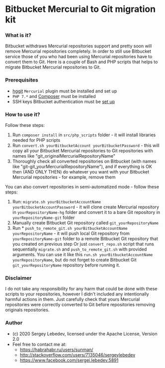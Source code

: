 # Bitbucket Mercurial to Git migration kit #

### What is it? ###
Bitbucket withdraws Mercurial repositories support and pretty soon will remove Mercurial repositories completely. In order to still  use Bitbucket service those of you who had been using Mercurial repositories have to convert them to Git. Here is a couple of Bash and PHP scripts that helps to migrate Bitbucket Mercurial repositories to Git.

### Prerequisites ###
* [hggit](https://hg-git.github.io/) `Mercurial` plugin must be installed and set up
* `PHP 7.*` and [Composer](https://getcomposer.org/) must be installed
* SSH keys Bitbucket authentication must be [set up](https://confluence.atlassian.com/bitbucket/set-up-an-ssh-key-728138079.html)

### How to use it? ###
Follow these steps:
1. Run `composer install` in `src/php_scripts` folder - it will install libraries needed for PHP scripts
2. Run `convert.sh yourBitbucketAccount yourBitbucketPassword` - this will copy all your Bitbucket Mercurial repositories to Git repositories with names like "git_originalMercurialRepositoryName"
3. Thoroughly check all converted repositories on Bitbucket (with names like "git-git_yourMercurialRepositoryName"), and if everything is OK then (AND ONLY THEN) do whatever you want with your Bitbucket Mercurial repositories - for example, remove them 

You can also convert repositories in semi-automatized mode - follow these steps: 
1. Run: `migrate.sh yourBitbucketAccountName yourBitbucketAccountPassword` - it will clone create Mercurial repository in `yourRepositoryName-hg` folder and convert it to a bare Git repository in  `yourRepositoryName-git` folder
2. Manually create Bitbucket Git repository called `git_yourRepositoryName`
3. Run * `push_to_remote_git.sh yourBitbucketAccountName yourRepositoryName` - it will push local Git repository from `yourRepositoryName-git` folder to a remote Bitbucket Git repository that you created on previous step
Or just `convert_repo.sh` script that runs sequentially `migrate.sh` and `push_to_remote_git.sh` with provided arguments. You can use it like this `run.sh yourBitbucketAccountName yourRepositoryName`, but do not forget to create Bitbucket Git `git_yourRepositoryName` repository before running it.  

### Disclaimer ###
I do not take any responsibility for any harm that could be done with these scripts to your repositories, however I didn't included any intentionally harmful actions in them. Just carefully check that yours Mercurial repositories were correctly converted to Git before repositories removing originals repositories.

### Author ###
* (c) 2020 Sergey Lebedev, licensed under the Apache License, Version 2.0
* Feel free to contact me at:
    * https://habrahabr.ru/users/sunman/
    * http://stackoverflow.com/users/7135046/sergeylebedev
    * https://www.facebook.com/sergei.lebedev.5891   

